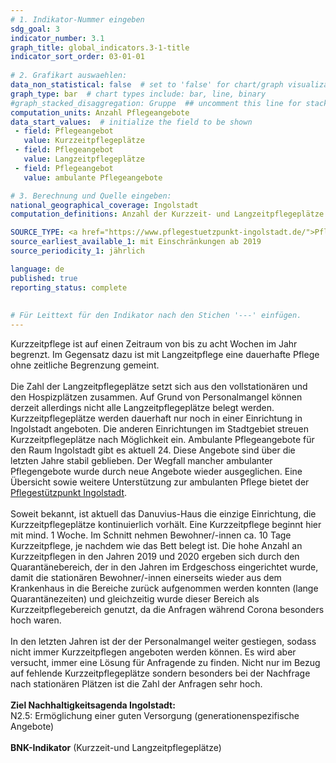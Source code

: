 ```yaml
---
# 1. Indikator-Nummer eingeben 
sdg_goal: 3 
indicator_number: 3.1
graph_title: global_indicators.3-1-title
indicator_sort_order: 03-01-01
 
# 2. Grafikart auswaehlen: 
data_non_statistical: false  # set to 'false' for chart/graph visualization 
graph_type: bar  # chart types include: bar, line, binary 
#graph_stacked_disaggregation: Gruppe  ## uncomment this line for stacked bars. eplace 'Geschlecht' with the field of aggregation. 
computation_units: Anzahl Pflegeangebote 
data_start_values:  # initialize the field to be shown  
 - field: Pflegeangebot
   value: Kurzzeitpflegeplätze
 - field: Pflegeangebot
   value: Langzeitpflegeplätze
 - field: Pflegeangebot
   value: ambulante Pflegeangebote

# 3. Berechnung und Quelle eingeben: 
national_geographical_coverage: Ingolstadt 
computation_definitions: Anzahl der Kurzzeit- und Langzeitpflegeplätze sowie ambulante Pflegeangebote

SOURCE_TYPE: <a href="https://www.pflegestuetzpunkt-ingolstadt.de/">Pflegestützpunkt Ingolstadt</a>, Gesundheitsamt Ingolstadt, Danuvius Haus Ingolstadt  # data source  
source_earliest_available_1: mit Einschränkungen ab 2019
source_periodicity_1: jährlich

language: de   
published: true 
reporting_status: complete
 
 
# Für Leittext für den Indikator nach den Stichen '---' einfügen. 
---
```

Kurzzeitpflege ist auf einen Zeitraum von bis zu acht Wochen im Jahr begrenzt. Im Gegensatz dazu ist mit Langzeitpflege eine dauerhafte Pflege ohne zeitliche Begrenzung gemeint. <br>
<br>
Die Zahl der Langzeitpflegeplätze setzt sich aus den vollstationären und den Hospizplätzen zusammen. Auf Grund von Personalmangel können derzeit allerdings nicht alle Langzeitpflegeplätze belegt werden. Kurzzeitpflegeplätze werden dauerhaft nur noch in einer Einrichtung in Ingolstadt angeboten. Die anderen Einrichtungen im Stadtgebiet streuen Kurzzeitpflegeplätze nach Möglichkeit ein. Ambulante Pflegeangebote für den Raum Ingolstadt gibt es aktuell 24. Diese Angebote sind über die letzten Jahre stabil geblieben. Der Wegfall mancher ambulanter Pflegengebote wurde durch neue Angebote wieder ausgeglichen. Eine Übersicht sowie weitere Unterstützung zur ambulanten Pflege bietet der <a href="https://www.pflegestuetzpunkt-ingolstadt.de/">Pflegestützpunkt Ingolstadt</a>.<br>
<br>
Soweit bekannt, ist aktuell das Danuvius-Haus die einzige Einrichtung, die Kurzzeitpflegeplätze kontinuierlich vorhält. Eine Kurzzeitpflege beginnt hier mit mind. 1 Woche. Im Schnitt nehmen Bewohner/-innen ca. 10 Tage Kurzzeitpflege, je nachdem wie das Bett belegt ist. Die hohe Anzahl an Kurzzeitpflegen in den Jahren 2019 und 2020 ergeben sich durch den Quarantänebereich, der in den Jahren im Erdgeschoss eingerichtet wurde, damit die stationären Bewohner/-innen einerseits wieder aus dem Krankenhaus in die Bereiche zurück aufgenommen werden konnten (lange Quarantänezeiten) und  gleichzeitig wurde dieser Bereich als Kurzzeitpflegebereich genutzt, da die Anfragen während Corona besonders hoch waren.<br> 
<br>
In den letzten Jahren ist der der Personalmangel weiter gestiegen, sodass nicht immer Kurzzeitpflegen angeboten werden können. Es wird aber versucht, immer eine Lösung für Anfragende zu finden. Nicht nur im Bezug auf fehlende Kurzzeitpflegeplätze sondern besonders bei der Nachfrage nach stationären Plätzen ist die Zahl der Anfragen sehr hoch.<br> 
<br>
<b>Ziel Nachhaltigkeitsagenda Ingolstadt:</b><br>
N2.5: Ermöglichung einer guten Versorgung (generationenspezifische Angebote)<br>
<br>
<b>BNK-Indikator</b> (Kurzzeit-und Langzeitpflegeplätze)
